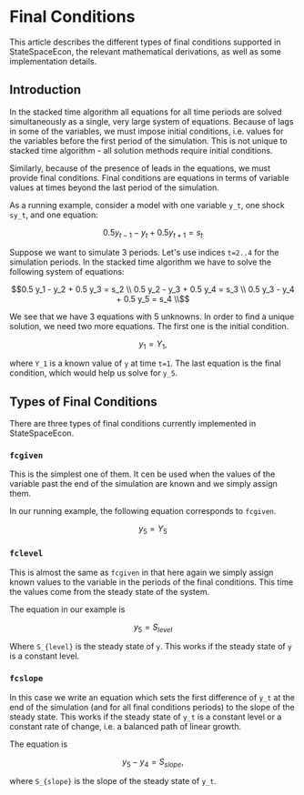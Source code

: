 # Final Conditions

This article describes the different types of final conditions supported in
StateSpaceEcon, the relevant mathematical derivations, as well as some
implementation details.

## Introduction

In the stacked time algorithm all equations for all time periods are solved
simultaneously as a single, very large system of equations. Because of lags in
some of the variables, we must impose initial conditions, i.e. values for the
variables before the first period of the simulation. This is not unique to
stacked time algorithm - all solution methods require initial conditions.

Similarly, because of the presence of leads in the equations, we must provide
final conditions. Final conditions are equations in terms of variable values at
times beyond the last period of the simulation.

As a running example, consider a model with one variable ``y_t``, one shock
``sy_t``, and one equation:

```math
0.5 y_{t-1} - y_t + 0.5 y_{t+1} = s_t
```

Suppose we want to simulate 3 periods. Let's use indices ``t=2..4`` for the
simulation periods. In the stacked time algorithm we have to solve the following
system of equations:

```math
0.5 y_1 - y_2 + 0.5 y_3 = s_2   \\
0.5 y_2 - y_3 + 0.5 y_4 = s_3   \\
0.5 y_3 - y_4 + 0.5 y_5 = s_4   \\
```

We see that we have 3 equations with 5 unknowns. In order to find a unique
solution, we need two more equations. The first one is the initial condition.

```math
y_1 = Y_1,
```

where ``Y_1`` is a known value of ``y`` at time ``t=1``. The last equation is
the final condition, which would help us solve for ``y_5``.

## Types of Final Conditions

There are three types of final conditions currently implemented in
StateSpaceEcon.

### `fcgiven`

This is the simplest one of them. It cen be used when the values of the variable
past the end of the simulation are known and we simply assign them.

In our running example, the following equation corresponds to `fcgiven`.

```math
y_5 = Y_5
```

### `fclevel`

This is almost the same as `fcgiven` in that here again we simply assign known
values to the variable in the periods of the final conditions. This time the
values come from the steady state of the system.

The equation in our example is 

```math
y_5 = S_{level}
```

Where ``S_{level}`` is the steady state of ``y``. This works if the steady state of
``y`` is a constant level.

### `fcslope`

In this case we write an equation which sets the first difference of ``y_t`` at
the end of the simulation (and for all final conditions periods) to the slope of
the steady state. This works if the steady state of ``y_t`` is a constant level
or a constant rate of change, i.e. a balanced path of linear growth.

The equation is

```math
y_5 - y_4 = S_{slope},
```
where ``S_{slope}`` is the slope of the steady state of ``y_t``.

